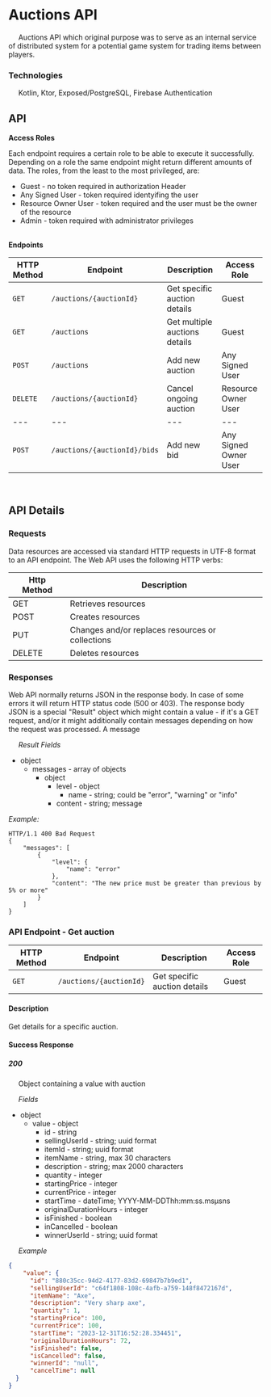 # Auctions API

&nbsp;&nbsp;&nbsp;&nbsp; Auctions API which original purpose was to serve as an internal service of distributed system for a potential game system for trading items between players.

### Technologies

&nbsp;&nbsp;&nbsp;&nbsp; Kotlin, Ktor, Exposed/PostgreSQL, Firebase Authentication

## API

**Access Roles**  
  
Each endpoint requires a certain role to be able to execute it successfully. Depending on a role the same endpoint might return different amounts of data. The roles, from the least to the most privileged, are:

- Guest - no token required in authorization Header
- Any Signed User - token required identyifing the user
- Resource Owner User - token required and the user must be the owner of the resource
- Admin - token required with administrator privileges

&nbsp;&nbsp;&nbsp;&nbsp;  
**Endpoints**

| HTTP Method | Endpoint | Description | Access Role |
| --- | --- | --- | --- | 
| `GET` | `/auctions/{auctionId}` | Get specific auction details | Guest |
| `GET` | `/auctions` | Get multiple auctions details | Guest |
| `POST` | `/auctions` | Add new auction | Any Signed User |
| `DELETE` | `/auctions/{auctionId}` | Cancel ongoing auction | Resource Owner User |
| --- | --- | --- | --- |
| `POST` | `/auctions/{auctionId}/bids` | Add new bid | Any Signed Owner User |

&nbsp;&nbsp;&nbsp;&nbsp;  
## API Details

### Requests  

Data resources are accessed via standard HTTP requests in UTF-8 format to an API endpoint. The Web API uses the following HTTP verbs:

| Http Method | Description |
| --- | --- |
| GET | Retrieves resources |
| POST | Creates resources |
| PUT | Changes and/or replaces resources or collections |
| DELETE | Deletes resources |

### Responses  

Web API normally returns JSON in the response body. In case of some errors it will return HTTP status code (500 or 403). The response body JSON is a special "Result" object which might contain a value - if it's a GET request, and/or it might additionally contain messages depending on how the request was processed. A message 

&nbsp;&nbsp;&nbsp;&nbsp; *Result Fields*

- object
  - messages - array of objects
    - object
      - level - object
        - name - string; could be "error", "warning" or "info"
      - content - string; message
      
*Example:*
```
HTTP/1.1 400 Bad Request
{
    "messages": [
        {
            "level": {
                "name": "error"
            },
            "content": "The new price must be greater than previous by 5% or more"
        }
    ]
}
```

### API Endpoint - Get auction

| HTTP Method | Endpoint | Description | Access Role |
| --- | --- | --- | --- | 
| `GET` | `/auctions/{auctionId}` | Get specific auction details | Guest |

#### Description

Get details for a specific auction.

#### Success Response

##### *200*
&nbsp;&nbsp;&nbsp;&nbsp; Object containing a value with auction

&nbsp;&nbsp;&nbsp;&nbsp; *Fields*
- object
  - value - object
    - id - string
    - sellingUserId - string; uuid format
    - itemId - string; uuid format
    - itemName - string, max 30 characters
    - description - string; max 2000 characters
    - quantity - integer
    - startingPrice - integer
    - currentPrice - integer
    - startTime - dateTime; YYYY-MM-DDThh:mm:ss.msμsns
    - originalDurationHours - integer
    - isFinished - boolean
    - inCancelled - boolean
    - winnerUserId - string; uuid format

&nbsp;&nbsp;&nbsp;&nbsp; *Example*

```json
{
    "value": {
      "id": "880c35cc-94d2-4177-83d2-69847b7b9ed1",
      "sellingUserId": "c64f1808-108c-4afb-a759-148f8472167d",
      "itemName": "Axe",
      "description": "Very sharp axe",
      "quantity": 1,
      "startingPrice": 100,
      "currentPrice": 100,
      "startTime": "2023-12-31T16:52:28.334451",
      "originalDurationHours": 72,
      "isFinished": false,
      "isCancelled": false,
      "winnerId": "null",
      "cancelTime": null
  }
}
```


